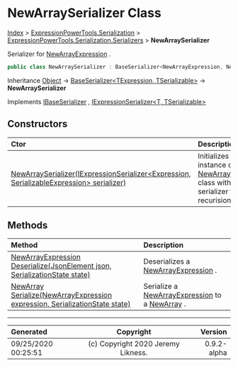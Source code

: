 ﻿# NewArraySerializer Class

[Index](../index.md) > [ExpressionPowerTools.Serialization](ExpressionPowerTools.Serialization.a.md) > [ExpressionPowerTools.Serialization.Serializers](ExpressionPowerTools.Serialization.Serializers.n.md) > **NewArraySerializer**

Serializer for [NewArrayExpression](https://docs.microsoft.com/dotnet/api/system.linq.expressions.newarrayexpression) .

```csharp
public class NewArraySerializer : BaseSerializer<NewArrayExpression, NewArray>, IExpressionSerializer<NewArrayExpression, NewArray>, IBaseSerializer
```

Inheritance [Object](https://docs.microsoft.com/dotnet/api/system.object) → [BaseSerializer&lt;TExpression, TSerializable>](ExpressionPowerTools.Serialization.Serializers.BaseSerializer`2.cs.md) → **NewArraySerializer**

Implements  [IBaseSerializer](ExpressionPowerTools.Serialization.Signatures.IBaseSerializer.i.md) ,  [IExpressionSerializer&lt;T, TSerializable>](ExpressionPowerTools.Serialization.Signatures.IExpressionSerializer`2.i.md) 

## Constructors

| Ctor | Description |
| :-- | :-- |
| [NewArraySerializer(IExpressionSerializer&lt;Expression, SerializableExpression> serializer)](ExpressionPowerTools.Serialization.Serializers.NewArraySerializer.ctor.md#newarrayserializeriexpressionserializerexpression-serializableexpression-serializer) | Initializes a new instance of the [NewArraySerializer](ExpressionPowerTools.Serialization.Serializers.NewArraySerializer.cs.md) class with a            base serializer for recurision. |
## Methods

| Method | Description |
| :-- | :-- |
| [NewArrayExpression Deserialize(JsonElement json, SerializationState state)](ExpressionPowerTools.Serialization.Serializers.NewArraySerializer.Deserialize.m.md) | Deserializes a [NewArrayExpression](https://docs.microsoft.com/dotnet/api/system.linq.expressions.newarrayexpression) . |
| [NewArray Serialize(NewArrayExpression expression, SerializationState state)](ExpressionPowerTools.Serialization.Serializers.NewArraySerializer.Serialize.m.md) | Serialize a [NewArrayExpression](https://docs.microsoft.com/dotnet/api/system.linq.expressions.newarrayexpression) to a [NewArray](ExpressionPowerTools.Serialization.Serializers.NewArray.cs.md) . |

---

| Generated | Copyright | Version |
| :-- | :-: | --: |
| 09/25/2020 00:25:51 | (c) Copyright 2020 Jeremy Likness. | 0.9.2-alpha |
